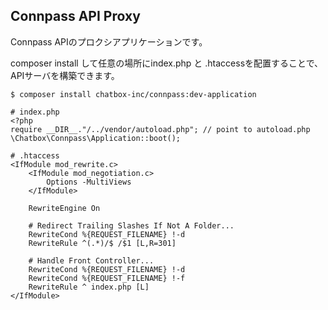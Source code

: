## Connpass API Proxy

Connpass APIのプロクシアプリケーションです。

composer install して任意の場所にindex.php と .htaccessを配置することで、
APIサーバを構築できます。

````
$ composer install chatbox-inc/connpass:dev-application
````



````
# index.php
<?php
require __DIR__."/../vendor/autoload.php"; // point to autoload.php
\Chatbox\Connpass\Application::boot();
````


````
# .htaccess
<IfModule mod_rewrite.c>
    <IfModule mod_negotiation.c>
        Options -MultiViews
    </IfModule>

    RewriteEngine On

    # Redirect Trailing Slashes If Not A Folder...
    RewriteCond %{REQUEST_FILENAME} !-d
    RewriteRule ^(.*)/$ /$1 [L,R=301]

    # Handle Front Controller...
    RewriteCond %{REQUEST_FILENAME} !-d
    RewriteCond %{REQUEST_FILENAME} !-f
    RewriteRule ^ index.php [L]
</IfModule>
````